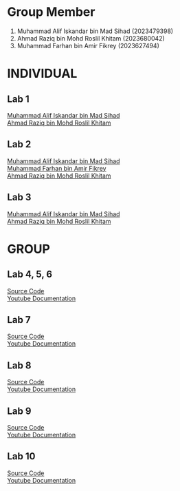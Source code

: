 # Group Member
1. Muhammad Alif Iskandar bin Mad Sihad (2023479398)
2. Ahmad Raziq bin Mohd Roslil Khitam (2023680042)
3. Muhammad Farhan bin Amir Fikrey (2023627494)

# INDIVIDUAL
## Lab 1 
<a href="https://t.me/c/1268048899/33997?thread=33987"> Muhammad Alif Iskandar bin Mad Sihad </a> <br>
<a href= "https://t.me/c/1268048899/34386?thread=33987"> Ahmad Raziq bin Mohd Roslil Khitam</a> <br> 

## Lab 2 
<a href="https://t.me/c/1268048899/34298?thread=33988"> Muhammad Alif Iskandar bin Mad Sihad </a> <br>
<a href="https://t.me/c/1268048899/34395?thread=33988"> Muhammad Farhan bin Amir Fikrey </a> <br>
<a href="https://t.me/c/1268048899/37667?thread=33988"> Ahmad Raziq bin Mohd Roslil Khitam </a> <br>

## Lab 3
<a href="https://t.me/c/1268048899/35259?thread=34431"> Muhammad Alif Iskandar bin Mad Sihad </a> <br>
<a href="https://t.me/c/1268048899/37742?thread=34431"> Ahmad Raziq bin Mohd Roslil Khitam </a> <br>



# GROUP
## Lab 4, 5, 6
<a href="https://github.com/izzcode02/Student-Information-Management-System"> Source Code </a> <br>
<a href="https://youtu.be/gAfW3-yP8OU"> Youtube Documentation </a> <br>

## Lab 7
<a href="https://github.com/izzcode02/Student-Information-Management-System"> Source Code </a> <br>
<a href="https://youtu.be/Svng-QhNjyU"> Youtube Documentation </a> <br>

## Lab 8
<a href="https://github.com/izzcode02/Student-Information-Management-System"> Source Code </a> <br>
<a href="https://youtu.be/5vEeaEuX6iQ"> Youtube Documentation </a> <br>

## Lab 9
<a href="https://github.com/izzcode02/Student-Information-Management-System"> Source Code </a> <br>
<a href="https://youtu.be/aW7VI8LOL4Y"> Youtube Documentation </a> <br>

## Lab 10
<a href="https://github.com/izzcode02/Student-Information-Management-System"> Source Code </a> <br>
<a href="https://youtu.be/2VMXQvMh4t4"> Youtube Documentation</a> <br>
